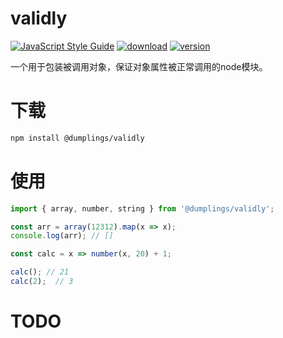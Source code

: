 # validly
[![JavaScript Style Guide](https://img.shields.io/badge/code_style-standard-brightgreen.svg)](https://standardjs.com) [![download](https://img.shields.io/npm/dt/@dumplings/validly.svg)](https://www.npmjs.com/package/@dumplings/validly) [![version](https://img.shields.io/npm/v/@dumplings/validly.svg)](https://www.npmjs.com/package/@dumplings/validly)

一个用于包装被调用对象，保证对象属性被正常调用的node模块。

# 下载

```bash
npm install @dumplings/validly
```

# 使用

```javascript 1.8
import { array, number, string } from '@dumplings/validly';

const arr = array(12312).map(x => x);
console.log(arr); // []

const calc = x => number(x, 20) + 1;

calc(); // 21
calc(2);  // 3
```

# TODO
